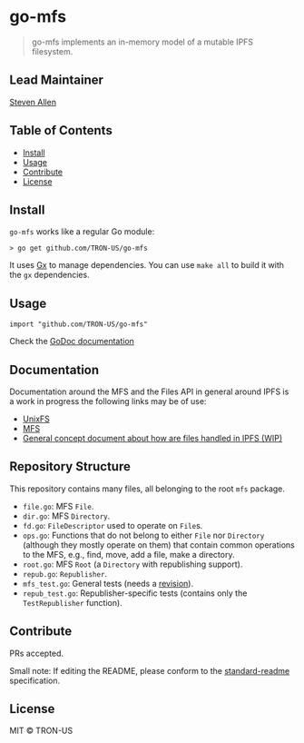 # go-mfs

> go-mfs implements an in-memory model of a mutable IPFS filesystem.

## Lead Maintainer

[Steven Allen](https://github.com/Stebalien)

## Table of Contents

- [Install](#install)
- [Usage](#usage)
- [Contribute](#contribute)
- [License](#license)

## Install

`go-mfs` works like a regular Go module:

```
> go get github.com/TRON-US/go-mfs
```

It uses [Gx](https://github.com/whyrusleeping/gx) to manage dependencies. You can use `make all` to build it with the `gx` dependencies.

## Usage

```
import "github.com/TRON-US/go-mfs"
```

Check the [GoDoc documentation](https://godoc.org/github.com/TRON-US/go-mfs)

## Documentation

Documentation around the MFS and the Files API in general around IPFS is a work in progress the following links may be of use:

* [UnixFS](https://docs.ipfs.io/guides/concepts/unixfs/)
* [MFS](https://docs.ipfs.io/guides/concepts/mfs/)
* [General concept document about how are files handled in IPFS (WIP)](https://github.com/ipfs/docs/issues/133)

## Repository Structure
This repository contains many files, all belonging to the root `mfs` package.

* `file.go`: MFS `File`.
* `dir.go`: MFS `Directory`.
* `fd.go`: `FileDescriptor` used to operate on `File`s.
* `ops.go`: Functions that do not belong to either `File` nor `Directory` (although they mostly operate on them) that contain common operations to the MFS, e.g., find, move, add a file, make a directory.
* `root.go`: MFS `Root` (a `Directory` with republishing support).
* `repub.go`: `Republisher`.
* `mfs_test.go`: General tests (needs a [revision](https://github.com/TRON-US/go-mfs/issues/9)).
* `repub_test.go`: Republisher-specific tests (contains only the `TestRepublisher` function).

## Contribute

PRs accepted.

Small note: If editing the README, please conform to the [standard-readme](https://github.com/RichardLitt/standard-readme) specification.

## License

MIT © TRON-US
